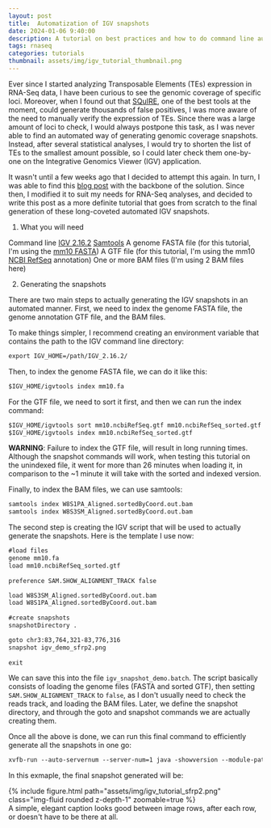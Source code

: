 ```yaml
---
layout: post
title:  Automatization of IGV snapshots
date: 2024-01-06 9:40:00
description: A tutorial on best practices and how to do command line automatization of genomic coverage snapshots using the Integrative Genomics Viewer
tags: rnaseq 
categories: tutorials
thumbnail: assets/img/igv_tutorial_thumbnail.png
---
```

Ever since I started analyzing Transposable Elements (TEs) expression in RNA-Seq data, I have been curious to see the genomic coverage of specific loci. Moreover, when I found out that [SQuIRE](https://academic.oup.com/nar/article/47/5/e27/5280934), one of the best tools at the moment, could generate thousands of false positives, I was more aware of the need to manually verify the expression of TEs. Since there was a large amount of loci to check, I would always postpone this task, as I was never able to find an automated way of generating genomic coverage snapshots. Instead, after several statistical analyses, I would try to shorten the list of TEs to the smallest amount possible, so I could later check them one-by-one on the Integrative Genomics Viewer (IGV) application.

It wasn't until a few weeks ago that I decided to attempt this again. In turn, I was able to find this [blog post](https://janbio.home.blog/2020/09/16/igv-batch-snapshot-from-command-line/) with the backbone of the solution. Since then, I modified it to suit my needs for RNA-Seq analyses, and decided to write this post as a more definite tutorial that goes from scratch to the final generation of these long-coveted automated IGV snapshots. 


1. What you will need

Command line [IGV 2.16.2](https://igv.org/doc/desktop/#DownloadPage/)
[Samtools](https://www.htslib.org/)
A genome FASTA file (for this tutorial, I'm using the [mm10 FASTA](https://hgdownload.soe.ucsc.edu/goldenPath/mm10/bigZips/))
A GTF file (for this tutorial, I'm using the mm10 [NCBI RefSeq](https://hgdownload.soe.ucsc.edu/goldenPath/mm10/bigZips/genes/) annotation)
One or more BAM files (I'm using 2 BAM files here)

2. Generating the snapshots

There are two main steps to actually generating the IGV snapshots in an automated manner. First, we need to index the genome FASTA file, the genome annotation GTF file, and the BAM files. 

To make things simpler, I recommend creating an environment variable that contains the path to the IGV command line directory:

````markdown
export IGV_HOME=/path/IGV_2.16.2/
````


Then, to index the genome FASTA file, we can do it like this:
````markdown
$IGV_HOME/igvtools index mm10.fa
````

For the GTF file, we need to sort it first, and then we can run the index command:
````markdown
$IGV_HOME/igvtools sort mm10.ncbiRefSeq.gtf mm10.ncbiRefSeq_sorted.gtf
$IGV_HOME/igvtools index mm10.ncbiRefSeq_sorted.gtf
````

**WARNING**: Failure to index the GTF file, will result in long running times. Although the snapshot commands will work, when testing this tutorial on the unindexed file, it went for more than 26 minutes when loading it, in comparison to the ~1 minute it will take with the sorted and indexed version.

Finally, to index the BAM files, we can use samtools:
````markdown
samtools index W8S1PA_Aligned.sortedByCoord.out.bam
samtools index W8S3SM_Aligned.sortedByCoord.out.bam
````

The second step is creating the IGV script that will be used to actually generate the snapshots. Here is the template I use now:

````markdown
#load files
genome mm10.fa 
load mm10.ncbiRefSeq_sorted.gtf 
 
preference SAM.SHOW_ALIGNMENT_TRACK false 

load W8S3SM_Aligned.sortedByCoord.out.bam 
load W8S1PA_Aligned.sortedByCoord.out.bam 
 
#create snapshots 
snapshotDirectory . 

goto chr3:83,764,321-83,776,316 
snapshot igv_demo_sfrp2.png 
 
exit 
````

We can save this into the file `igv_snapshot_demo.batch`. The script basically consists of loading the genome files (FASTA and sorted GTF), then setting `SAM.SHOW_ALIGNMENT_TRACK` to `false`, as I don't usually need to check the reads track, and loading the BAM files. Later, we define the snapshot directory, and through the goto and snapshot commands we are actually creating them. 

Once all the above is done, we can run this final command to efficiently generate all the snapshots in one go:
````markdown
xvfb-run --auto-servernum --server-num=1 java -showversion --module-path="${IGV_HOME}/lib" -Xmx8g @"${IGV_HOME}/igv.args" --module=org.igv/org.broad.igv.ui.Main -b igv_snapshot_demo.batch
````

In this exmaple, the final snapshot generated will be:

<div class="row mt-3">
    <div class="col-sm mt-3 mt-md-0">
        {% include figure.html path="assets/img/igv_tutorial_sfrp2.png" class="img-fluid rounded z-depth-1" zoomable=true %}
    </div>
</div>
<div class="caption">
    A simple, elegant caption looks good between image rows, after each row, or doesn't have to be there at all.
</div>






